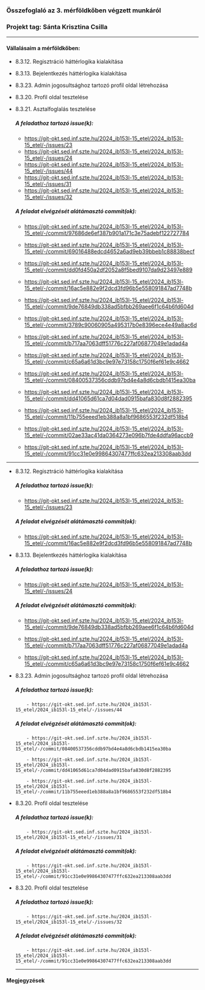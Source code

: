 ### Összefoglaló az 3. mérföldkőben végzett munkáról

### Projekt tag: Sánta Krisztina Csilla

___

#### Vállalásaim a mérföldkőben: 

 - 8.3.12. Regisztráció háttérlogika kialakítása
 - 8.3.13. Bejelentkezés háttérlogika kialakítása
 - 8.3.23.  Admin jogosultsághoz tartozó profil oldal létrehozása
 - 8.3.20. Profil oldal tesztelése
 - 8.3.21.  Asztalfoglalás tesztelése

    ##### A feladathoz tartozó issue(k):

     - https://git-okt.sed.inf.szte.hu/2024_ib153l-15_etel/2024_ib153l-15_etel/-/issues/23
     - https://git-okt.sed.inf.szte.hu/2024_ib153l-15_etel/2024_ib153l-15_etel/-/issues/24
     - https://git-okt.sed.inf.szte.hu/2024_ib153l-15_etel/2024_ib153l-15_etel/-/issues/44
     - https://git-okt.sed.inf.szte.hu/2024_ib153l-15_etel/2024_ib153l-15_etel/-/issues/31
     - https://git-okt.sed.inf.szte.hu/2024_ib153l-15_etel/2024_ib153l-15_etel/-/issues/32

    ##### A feladat elvégzését alátámasztó commit(ok):

     - https://git-okt.sed.inf.szte.hu/2024_ib153l-15_etel/2024_ib153l-15_etel/-/commit/97686de6ef387b901a171c3e75adebf122727784

     - https://git-okt.sed.inf.szte.hu/2024_ib153l-15_etel/2024_ib153l-15_etel/-/commit/69016488edcd4652a6ad9eb39bbeb1c88838becf

     - https://git-okt.sed.inf.szte.hu/2024_ib153l-15_etel/2024_ib153l-15_etel/-/commit/dd0fd450a2df2052a8f5bed9107da9d23497e889

     - https://git-okt.sed.inf.szte.hu/2024_ib153l-15_etel/2024_ib153l-15_etel/-/commit/16ac5e882e9f2dcd3fd96b5e558091847ad7748b

     - https://git-okt.sed.inf.szte.hu/2024_ib153l-15_etel/2024_ib153l-15_etel/-/commit/9de76849db338ad5bfbb269aee6f1c64b6fd604d

     - https://git-okt.sed.inf.szte.hu/2024_ib153l-15_etel/2024_ib153l-15_etel/-/commit/3789c90060905a495317b0e8396ece4e49a8ac6d

     - https://git-okt.sed.inf.szte.hu/2024_ib153l-15_etel/2024_ib153l-15_etel/-/commit/b717aa7063dff51776c227af06877049e1adad4a

     - https://git-okt.sed.inf.szte.hu/2024_ib153l-15_etel/2024_ib153l-15_etel/-/commit/c65a6a61d3bc9e97e73158c1750f6ef61e9c4662

     - https://git-okt.sed.inf.szte.hu/2024_ib153l-15_etel/2024_ib153l-15_etel/-/commit/08400537356cddb97bd4e4a8d6cbdb1415ea30ba

     - https://git-okt.sed.inf.szte.hu/2024_ib153l-15_etel/2024_ib153l-15_etel/-/commit/dd41065d61ca7d04dad0915bafa830d8f2882395

     - https://git-okt.sed.inf.szte.hu/2024_ib153l-15_etel/2024_ib153l-15_etel/-/commit/11b755eeed1eb388a8a1bf9686553f232df518b4

     - https://git-okt.sed.inf.szte.hu/2024_ib153l-15_etel/2024_ib153l-15_etel/-/commit/02ae33ac41da0364273e096b7fde4ddfa96accb9
     
     - https://git-okt.sed.inf.szte.hu/2024_ib153l-15_etel/2024_ib153l-15_etel/-/commit/91cc31e0e99864307477ffc632ea213308aab3dd

___

 - 8.3.12. Regisztráció háttérlogika kialakítása

     ##### A feladathoz tartozó issue(k):
     - https://git-okt.sed.inf.szte.hu/2024_ib153l-15_etel/2024_ib153l-15_etel/-/issues/23

     ##### A feladat elvégzését alátámasztó commit(ok):
     - https://git-okt.sed.inf.szte.hu/2024_ib153l-15_etel/2024_ib153l-15_etel/-/commit/16ac5e882e9f2dcd3fd96b5e558091847ad7748b

- 8.3.13. Bejelentkezés háttérlogika kialakítása

     ##### A feladathoz tartozó issue(k):
     - https://git-okt.sed.inf.szte.hu/2024_ib153l-15_etel/2024_ib153l-15_etel/-/issues/24

     ##### A feladat elvégzését alátámasztó commit(ok):
     - https://git-okt.sed.inf.szte.hu/2024_ib153l-15_etel/2024_ib153l-15_etel/-/commit/9de76849db338ad5bfbb269aee6f1c64b6fd604d
     
     - https://git-okt.sed.inf.szte.hu/2024_ib153l-15_etel/2024_ib153l-15_etel/-/commit/b717aa7063dff51776c227af06877049e1adad4a

     - https://git-okt.sed.inf.szte.hu/2024_ib153l-15_etel/2024_ib153l-15_etel/-/commit/c65a6a61d3bc9e97e73158c1750f6ef61e9c4662

- 8.3.23.  Admin jogosultsághoz tartozó profil oldal létrehozása
     ##### A feladathoz tartozó issue(k):
          - https://git-okt.sed.inf.szte.hu/2024_ib153l-15_etel/2024_ib153l-15_etel/-/issues/44

     ##### A feladat elvégzését alátámasztó commit(ok):
          - https://git-okt.sed.inf.szte.hu/2024_ib153l-15_etel/2024_ib153l-15_etel/-/commit/08400537356cddb97bd4e4a8d6cbdb1415ea30ba
          
          - https://git-okt.sed.inf.szte.hu/2024_ib153l-15_etel/2024_ib153l-15_etel/-/commit/dd41065d61ca7d04dad0915bafa830d8f2882395

          - https://git-okt.sed.inf.szte.hu/2024_ib153l-15_etel/2024_ib153l-15_etel/-/commit/11b755eeed1eb388a8a1bf9686553f232df518b4

- 8.3.20. Profil oldal tesztelése
     ##### A feladathoz tartozó issue(k):
          - https://git-okt.sed.inf.szte.hu/2024_ib153l-15_etel/2024_ib153l-15_etel/-/issues/31
     ##### A feladat elvégzését alátámasztó commit(ok):
          - https://git-okt.sed.inf.szte.hu/2024_ib153l-15_etel/2024_ib153l-15_etel/-/commit/91cc31e0e99864307477ffc632ea213308aab3dd
         
- 8.3.20. Profil oldal tesztelése
     ##### A feladathoz tartozó issue(k):
          - https://git-okt.sed.inf.szte.hu/2024_ib153l-15_etel/2024_ib153l-15_etel/-/issues/32
     ##### A feladat elvégzését alátámasztó commit(ok):
          - https://git-okt.sed.inf.szte.hu/2024_ib153l-15_etel/2024_ib153l-15_etel/-/commit/91cc31e0e99864307477ffc632ea213308aab3dd
     ___

#### Megjegyzések


